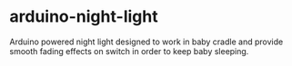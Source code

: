 # arduino-night-light
Arduino powered night light designed to work in baby cradle and provide smooth fading effects on switch in order to keep baby sleeping.
